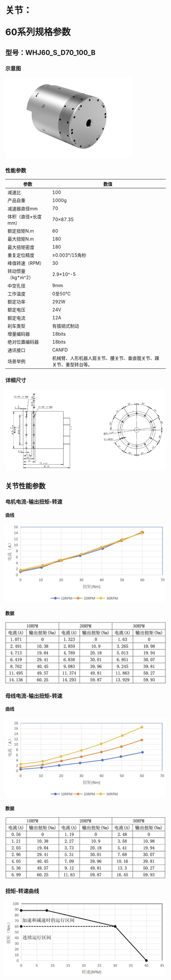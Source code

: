 # <p class="hidden">关节：</p>60系列规格参数

## 型号：WHJ60_S_D70_100_B

### 示意图

<div align="left"> <img src="../WHJ60/60-2.png" width = 400 /> </div>

### 性能参数

| 参数 | 数值 |
| --- | --- |
| 减速比 | 100 |
| 产品自重 | 1000g |
| 减速器直径mm | 70 |
| 体积（直径×长度mm） | 70×87.35 |
| 额定扭矩N.m | 60 |
| 最大扭矩N.m | 180 |
| 最大扭矩密度 | 180 |
| 重复定位精度 | ±0.003°/15角秒 |
| 峰值转速（RPM） | 30 |
| 转动惯量（kg*m^2） | 2.9*10^-5 |
| 中空孔径 | 9mm |
| 工作温度 | 0至50℃ |
| 额定功率 | 292W |
| 额定电压 | 24V |
| 额定电流 | 12A |
| 刹车类型 | 有插销式制动 |
| 增量编码器 | 18bits |
| 绝对位置编码器 | 18bits |
| 通讯接口 | CANFD |
| 场景举例 | 机械臂、人形机器人肩关节、腰关节、垂直髋关节、踝关节、重型转台等。 |

### 详细尺寸

![alt text](<CleanShot 2024-08-21 at 18.20.38.png>)

## 关节性能参数

### 电机电流-输出扭矩-转速

#### 曲线

![alt text](<motorCurrent.png>)

#### 数据

![alt text](<motorCurrentData.png>)

### 母线电流-输出扭矩-转速

#### 曲线

![alt text](<busCurrent.png>)

#### 数据

![alt text](<busCurrentData.png>)

### 扭矩-转速曲线

![alt text](<torqueSpeed.png>)
